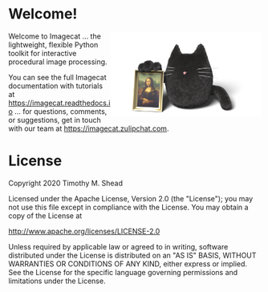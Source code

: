 # Welcome!

<img src="artwork/logo.png" width="300" style="float:right"/>

Welcome to Imagecat ... the lightweight, flexible Python toolkit for interactive procedural image processing.

You can see the full Imagecat documentation with tutorials at
https://imagecat.readthedocs.io ... for questions, comments, or suggestions, get
in touch with our team at https://imagecat.zulipchat.com.

License
=======

Copyright 2020 Timothy M. Shead

Licensed under the Apache License, Version 2.0 (the "License"); you may not use this file except in compliance with the License. You may obtain a copy of the License at

http://www.apache.org/licenses/LICENSE-2.0

Unless required by applicable law or agreed to in writing, software distributed under the License is distributed on an "AS IS" BASIS, WITHOUT WARRANTIES OR CONDITIONS OF ANY KIND, either express or implied. See the License for the specific language governing permissions and limitations under the License.
